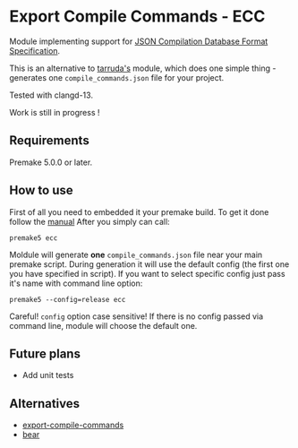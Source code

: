 # Export Compile Commands - ECC
Module implementing support for [JSON Compilation Database Format
Specification](https://clang.llvm.org/docs/JSONCompilationDatabase.html).

This is an alternative to
[tarruda's](https://github.com/tarruda/premake-export-compile-commands) module,
which does one simple thing - generates one `compile_commands.json` file for
your project.

Tested with clangd-13.

Work is still in progress !

## Requirements
Premake 5.0.0 or later.

## How to use
First of all you need to embedded it your premake build.  To get it done follow
the [manual](https://premake.github.io/docs/Embedding-Modules/) After you simply
can call:

```
premake5 ecc
```

Moldule will generate **one** `compile_commands.json` file near your main
premake script. During generation it will use the default config (the first one
you have specified in script). If you want to select specific config just pass
it's name with command line option:

```
premake5 --config=release ecc
```

Careful! `config` option case sensitive! If there is no config passed via
command line, module will choose the default one. 

## Future plans
- Add unit tests

## Alternatives
- [export-compile-commands](https://github.com/tarruda/premake-export-compile-commands)
- [bear](https://github.com/rizsotto/Bear)
